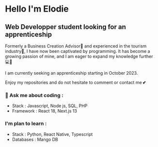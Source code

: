 <h1 align= "left" >Hello I'm Elodie </h1>

<h2 align="left" > Web Developper student looking for an apprenticeship </h2>

Formerly a Business Creation Advisor📝 and experienced in the tourism industry🗼, I have now been captivated by programming. 
It has become a growing passion of mine, and I am eager to expand my knowledge further 💻🚀 

I am currently seeking an apprenticeship starting in October 2023.

Enjoy my repositories and do not hesitate to comment or contact me 💕

<h3> 💬 Ask me about coding : </h3>
<p ##>
  
- Stack : Javascript, Node js, SQL, PHP 
- Framework : React 18, Next.js 13

<h3> I'm plan to learn : </h3>

- Stack : Python, React Native, Typescript
- Databases : Mango DB
 ##
</p>

